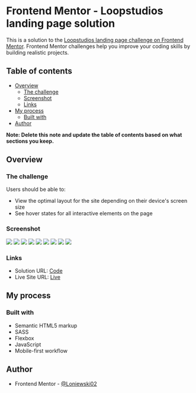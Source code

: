 # Frontend Mentor - Loopstudios landing page solution

This is a solution to the [Loopstudios landing page challenge on Frontend Mentor](https://www.frontendmentor.io/challenges/loopstudios-landing-page-N88J5Onjw). Frontend Mentor challenges help you improve your coding skills by building realistic projects. 

## Table of contents

- [Overview](#overview)
  - [The challenge](#the-challenge)
  - [Screenshot](#screenshot)
  - [Links](#links)
- [My process](#my-process)
  - [Built with](#built-with)
- [Author](#author)


**Note: Delete this note and update the table of contents based on what sections you keep.**

## Overview

### The challenge

Users should be able to:

- View the optimal layout for the site depending on their device's screen size
- See hover states for all interactive elements on the page

### Screenshot

![](./desktop-view1.png)
![](./desktop-view2.png)
![](./desktop-view3.png)
![](./desktop-view4.png)
![](./mobile-view1.png)
![](./mobile-view2.png)
![](./mobile-view3.png)
![](./mobile-view4.png)
![](./mobile-view5.png)

### Links

- Solution URL: [Code](https://github.com/Loniewski02/FM-loopstudios-landing-page)
- Live Site URL: [Live](https://loniewski02.github.io/FM-loopstudios-landing-page/)

## My process

### Built with

- Semantic HTML5 markup
- SASS
- Flexbox
- JavaScript
- Mobile-first workflow

## Author

- Frontend Mentor - [@Loniewski02](https://www.frontendmentor.io/profile/Loniewski02)
